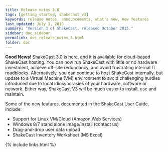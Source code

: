 ```yaml
---
title: Release notes 3.0
tags: [getting_started, shakecast_v3]
keywords: release notes, announcements, what's new, new features
last_updated: July 3, 2016
summary: "Version 3 of ShakeCast, released October 2015."
sidebar: doc_sidebar
permalink: doc_release_notes_3.html
folder: doc
---
```


 **Good News!** ShakeCast 3.0 is here, and it is available for cloud-based ShakeCast hosting. You can now run ShakeCast with little or no hardware investment, achieve off-site redundancy, and avoid frustrating internal IT roadblocks. Alternatively, you can continue to host ShakeCast internally, but update to a Virtual Machine (VM) environment to avoid challenging hurdles introduced due to local idiosyncrasies of your hardware, software or network. Either way, ShakeCast V3 will be much easier to install, use and maintain.

Some of the new features, documented in the ShakeCast User Guide, include:

-    Support for Linux VM/Cloud (Amazon Web Services)
-    Windows 8/7 stand alone image/install (contact us)
-    Drag-and-drop user data upload
-    ShakeCast Inventory Worksheet (MS Excel)


{% include links.html %}
